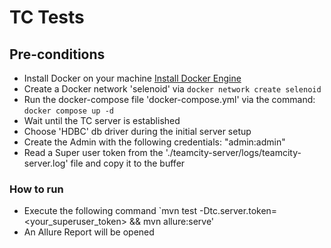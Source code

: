 # TC Tests

## Pre-conditions
- Install Docker on your machine [Install Docker Engine](https://docs.docker.com/engine/install)
- Create a Docker network 'selenoid' via `docker network create selenoid`
- Run the docker-compose file 'docker-compose.yml' via the command: `docker compose up -d`
- Wait until the TC server is established
- Choose 'HDBC' db driver during the initial server setup
- Create the Admin with the following credentials: "admin:admin"
- Read a Super user token from the './teamcity-server/logs/teamcity-server.log' file and copy it to the buffer

### How to run
- Execute the following command `mvn test -Dtc.server.token=<your_superuser_token> && mvn allure:serve'
- An Allure Report will be opened

